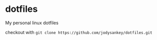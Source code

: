 # dotfiles
My personal linux dotfiles

checkout with `git clone https://github.com/jodysankey/dotfiles.git`
